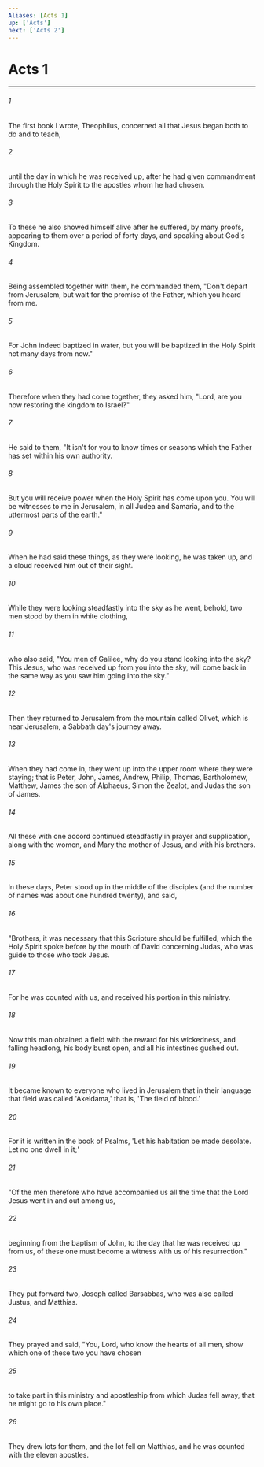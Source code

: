 ```yaml
---
Aliases: [Acts 1]
up: ['Acts']
next: ['Acts 2']
---
```

# Acts 1
***





###### 1 

The first book I wrote, Theophilus, concerned all that Jesus began both to do and to teach, 



###### 2 

until the day in which he was received up, after he had given commandment through the Holy Spirit to the apostles whom he had chosen. 



###### 3 

To these he also showed himself alive after he suffered, by many proofs, appearing to them over a period of forty days, and speaking about God's Kingdom. 



###### 4 

Being assembled together with them, he commanded them, "Don't depart from Jerusalem, but wait for the promise of the Father, which you heard from me. 



###### 5 

For John indeed baptized in water, but you will be baptized in the Holy Spirit not many days from now." 



###### 6 

Therefore when they had come together, they asked him, "Lord, are you now restoring the kingdom to Israel?" 



###### 7 

He said to them, "It isn't for you to know times or seasons which the Father has set within his own authority. 



###### 8 

But you will receive power when the Holy Spirit has come upon you. You will be witnesses to me in Jerusalem, in all Judea and Samaria, and to the uttermost parts of the earth." 



###### 9 

When he had said these things, as they were looking, he was taken up, and a cloud received him out of their sight. 



###### 10 

While they were looking steadfastly into the sky as he went, behold, two men stood by them in white clothing, 



###### 11 

who also said, "You men of Galilee, why do you stand looking into the sky? This Jesus, who was received up from you into the sky, will come back in the same way as you saw him going into the sky." 



###### 12 

Then they returned to Jerusalem from the mountain called Olivet, which is near Jerusalem, a Sabbath day's journey away. 



###### 13 

When they had come in, they went up into the upper room where they were staying; that is Peter, John, James, Andrew, Philip, Thomas, Bartholomew, Matthew, James the son of Alphaeus, Simon the Zealot, and Judas the son of James. 



###### 14 

All these with one accord continued steadfastly in prayer and supplication, along with the women, and Mary the mother of Jesus, and with his brothers. 



###### 15 

In these days, Peter stood up in the middle of the disciples (and the number of names was about one hundred twenty), and said, 



###### 16 

"Brothers, it was necessary that this Scripture should be fulfilled, which the Holy Spirit spoke before by the mouth of David concerning Judas, who was guide to those who took Jesus. 



###### 17 

For he was counted with us, and received his portion in this ministry. 



###### 18 

Now this man obtained a field with the reward for his wickedness, and falling headlong, his body burst open, and all his intestines gushed out. 



###### 19 

It became known to everyone who lived in Jerusalem that in their language that field was called 'Akeldama,' that is, 'The field of blood.' 



###### 20 

For it is written in the book of Psalms, 'Let his habitation be made desolate. Let no one dwell in it;' 



###### 21 

"Of the men therefore who have accompanied us all the time that the Lord Jesus went in and out among us, 



###### 22 

beginning from the baptism of John, to the day that he was received up from us, of these one must become a witness with us of his resurrection." 



###### 23 

They put forward two, Joseph called Barsabbas, who was also called Justus, and Matthias. 



###### 24 

They prayed and said, "You, Lord, who know the hearts of all men, show which one of these two you have chosen 



###### 25 

to take part in this ministry and apostleship from which Judas fell away, that he might go to his own place." 



###### 26 

They drew lots for them, and the lot fell on Matthias, and he was counted with the eleven apostles.
